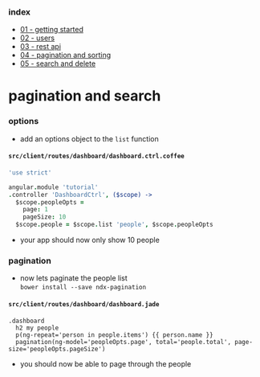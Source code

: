 ### index
- [01 - getting started](https://ndxbxrme.github.io/ndx-framework/docs/tutorial/01_getting_started.html)
- [02 - users](https://ndxbxrme.github.io/ndx-framework/docs/tutorial/02_users.html)
- [03 - rest api](https://ndxbxrme.github.io/ndx-framework/docs/tutorial/03_restapi.html)
- [04 - pagination and sorting](https://ndxbxrme.github.io/ndx-framework/docs/tutorial/04_paging_and_sorting.html)
- [05 - search and delete](https://ndxbxrme.github.io/ndx-framework/docs/tutorial/05_search_and_delete)

# pagination and search
### options
- add an options object to the `list` function  

#### `src/client/routes/dashboard/dashboard.ctrl.coffee`  

```coffeescript
'use strict'

angular.module 'tutorial'
.controller 'DashboardCtrl', ($scope) ->
  $scope.peopleOpts =
    page: 1
    pageSize: 10
  $scope.people = $scope.list 'people', $scope.peopleOpts
```

- your app should now only show 10 people  

### pagination
- now lets paginate the people list  
`bower install --save ndx-pagination`  

#### `src/client/routes/dashboard/dashboard.jade` 

```jade
.dashboard
  h2 my people
  p(ng-repeat='person in people.items') {{ person.name }}
  pagination(ng-model='peopleOpts.page', total='people.total', page-size='peopleOpts.pageSize')
```
- you should now be able to page through the people  

